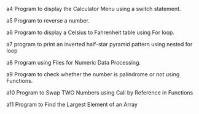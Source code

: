 a4 Program to display the Calculator Menu using a switch statement.

a5 Program to reverse a number.

a6 Program to display a Celsius to Fahrenheit table using For loop.

a7 program to print an inverted half-star pyramid pattern using nested for loop

a8 Program using Files for Numeric Data Processing.

a9 Program to check whether the number is palindrome or not using Functions.

a10 Program to Swap TWO Numbers using Call by Reference in Functions

a11 Program to Find the Largest Element of an Array

